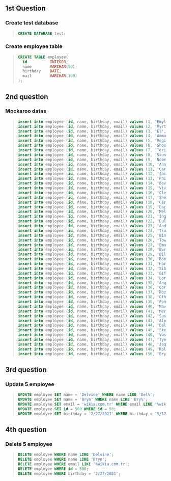 ## 1st Question
### Create test database

> ```SQL
> CREATE DATABASE test;
> ```

### Create employee table

> ```SQL
> CREATE TABLE employee(
>   id          INTEGER,
>   name        VARCHAR(50),
>   birthday    DATE,
>   mail        VARCHAR(100)   
> );
> ```

## 2nd question
### Mockaroo datas

> ```SQL
> insert into employee (id, name, birthday, email) values (1, 'Emylee', '1/18/2021', 'estaning0@umn.edu');
> insert into employee (id, name, birthday, email) values (2, 'Myrtice', '10/6/2020', 'mlomis1@mit.edu');
> insert into employee (id, name, birthday, email) values (3, 'El', '11/6/2020', 'esaunt2@mapquest.com');
> insert into employee (id, name, birthday, email) values (4, 'Ammamaria', '2/19/2021', 'akibby3@fda.gov');
> insert into employee (id, name, birthday, email) values (5, 'Reginald', '4/15/2021', 'rwebbbowen4@howstuffworks.com');
> insert into employee (id, name, birthday, email) values (6, 'Shoshanna', '1/17/2021', 'sgilding5@kickstarter.com');
> insert into employee (id, name, birthday, email) values (7, 'Teriann', '4/25/2021', 'tjagels6@home.pl');
> insert into employee (id, name, birthday, email) values (8, 'Saunders', '5/19/2021', 'sleeson7@webeden.co.uk');
> insert into employee (id, name, birthday, email) values (9, 'Noemi', '5/8/2021', 'nclemencet8@noaa.gov');
> insert into employee (id, name, birthday, email) values (10, 'Anneliese', '12/11/2020', 'aivel9@vimeo.com');
> insert into employee (id, name, birthday, email) values (11, 'Garry', '7/14/2021', 'ghundala@github.io');
> insert into employee (id, name, birthday, email) values (12, 'Jocelyn', '4/21/2021', 'joldreyb@soundcloud.com');
> insert into employee (id, name, birthday, email) values (13, 'Phil', '1/12/2021', 'pslymanc@thetimes.co.uk');
> insert into employee (id, name, birthday, email) values (14, 'Bevan', '6/4/2021', 'bhearndend@flavors.me');
> insert into employee (id, name, birthday, email) values (15, 'Viviene', '6/14/2021', 'vmeganye@amazonaws.com');
> insert into employee (id, name, birthday, email) values (16, 'Cleon', '7/5/2021', 'cgreatexf@usa.gov');
> insert into employee (id, name, birthday, email) values (17, 'Sherill', '11/27/2020', 'stenbrugg@oakley.com');
> insert into employee (id, name, birthday, email) values (18, 'Germaine', '10/3/2020', 'gsibbornh@ox.ac.uk');
> insert into employee (id, name, birthday, email) values (19, 'Dacia', '2/28/2021', 'dtippertoni@answers.com');
> insert into employee (id, name, birthday, email) values (20, 'Mella', '12/12/2020', 'mgottelierj@economist.com');
> insert into employee (id, name, birthday, email) values (21, 'Ingamar', '4/6/2021', 'ibifieldk@google.ru');
> insert into employee (id, name, birthday, email) values (22, 'Dulcea', '2/4/2021', 'dtidridgel@blogtalkradio.com');
> insert into employee (id, name, birthday, email) values (23, 'Andrus', '7/2/2021', 'aribam@tripod.com');
> insert into employee (id, name, birthday, email) values (24, 'Trudi', '9/8/2020', 'tplowsn@acquirethisname.com');
> insert into employee (id, name, birthday, email) values (25, 'Binni', '3/18/2021', 'bwordswortho@google.ru');
> insert into employee (id, name, birthday, email) values (26, 'Towney', '10/28/2020', 'tdonkep@google.ca');
> insert into employee (id, name, birthday, email) values (27, 'Emalee', '12/13/2020', 'emcgarryq@shutterfly.com');
> insert into employee (id, name, birthday, email) values (28, 'Burr', '10/7/2020', 'btallantr@qq.com');
> insert into employee (id, name, birthday, email) values (29, 'Billi', '1/31/2021', 'bpetyankins@paypal.com');
> insert into employee (id, name, birthday, email) values (30, 'Robinett', '4/30/2021', 'rspracklingt@apache.org');
> insert into employee (id, name, birthday, email) values (31, 'Harli', '12/7/2020', 'hinoldu@gov.uk');
> insert into employee (id, name, birthday, email) values (32, 'Sibeal', '12/16/2020', 'scourtesev@github.com');
> insert into employee (id, name, birthday, email) values (33, 'Giffy', '9/28/2020', 'gskelcherw@arstechnica.com');
> insert into employee (id, name, birthday, email) values (34, 'Lorette', '5/7/2021', 'lpenellax@irs.gov');
> insert into employee (id, name, birthday, email) values (35, 'Angelika', '3/12/2021', 'aechaliey@de.vu');
> insert into employee (id, name, birthday, email) values (36, 'Corie', '4/4/2021', 'ccavenz@github.io');
> insert into employee (id, name, birthday, email) values (37, 'Rozalin', '3/8/2021', 'rflamank10@upenn.edu');
> insert into employee (id, name, birthday, email) values (38, 'Othello', '1/23/2021', 'ohainge11@last.fm');
> insert into employee (id, name, birthday, email) values (39, 'Fonsie', '1/16/2021', 'fkenvin12@vistaprint.com');
> insert into employee (id, name, birthday, email) values (40, 'Mavis', '12/1/2020', 'mdellcasa13@paginegialle.it');
> insert into employee (id, name, birthday, email) values (41, 'Merry', '10/1/2020', 'mspringall14@wikia.com');
> insert into employee (id, name, birthday, email) values (42, 'Susannah', '10/28/2020', 'sdendon15@webs.com');
> insert into employee (id, name, birthday, email) values (43, 'Alecia', '10/26/2020', 'achalfant16@netvibes.com');
> insert into employee (id, name, birthday, email) values (44, 'Delcine', '5/2/2021', 'dsmalridge17@eepurl.com');
> insert into employee (id, name, birthday, email) values (45, 'Stevie', '2/13/2021', 'sbeavers18@wisc.edu');
> insert into employee (id, name, birthday, email) values (46, 'Vassili', '6/13/2021', 'vscapens19@nyu.edu');
> insert into employee (id, name, birthday, email) values (47, 'Tye', '10/13/2020', 'tglenny1a@ft.com');
> insert into employee (id, name, birthday, email) values (48, 'Jaquith', '11/23/2020', 'jniblett1b@latimes.com');
> insert into employee (id, name, birthday, email) values (49, 'Rollins', '5/12/2021', 'rapplegarth1c@google.nl');
> insert into employee (id, name, birthday, email) values (50, 'Brynn', '2/27/2021', 'bknights1d@who.int');
> ```

## 3rd question
### Update 5 employee
> ```SQL
> UPDATE employee SET name = 'Delvine' WHERE name LIKE 'Del%'; 
> UPDATE employee SET name = 'Bryn' WHERE name LIKE 'Bry%'; 
> UPDATE employee SET email = 'wikia.com.tr' WHERE email LIKE '%wikia.com'; 
> UPDATE employee SET id = 500 WHERE id = 50; 
> UPDATE employee SET birthday = '2/27/2021' WHERE birthday = '5/12/2021'; 
> ```


## 4th question
### Delete 5 employee
> ```SQL
> DELETE employee WHERE name LIKE 'Delvine'; 
> DELETE employee WHERE name LIKE 'Bryn'; 
> DELETE employee WHERE email LIKE '%wikia.com.tr'; 
> DELETE employee WHERE id = 500; 
> DELETE employee WHERE birthday = '2/27/2021'; 
> ```
